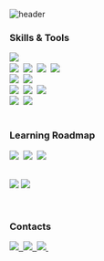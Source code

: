 <!--타이틀-->
![header](https://capsule-render.vercel.app/api?type=blur&color=gradient&customColorList=30,12,6,1&height=250&&section=header&text=Data%20Science,%20IT%20Solutions,%20and%20more&desc=@krsudal&descAlign=89&descAlignY=65&fontColor=000000&animation=fadeIn&fontSize=40) 

<!--내용-->
<h3>Skills & Tools</h3>
<div>
  <img src="https://img.shields.io/badge/LANG-Python-3776AB?style=for-the-badge&logo=python&logoColor=white" />&nbsp
</div>

<div>
  <img src="https://img.shields.io/badge/LIB-Pandas-150458?style=for-the-badge&logo=pandas&logoColor=white" />&nbsp
  <img src="https://img.shields.io/badge/LIB-Matplotlib-11557C?style=for-the-badge&logo=plotly&logoColor=white" />&nbsp
  <img src="https://img.shields.io/badge/LIB-Seaborn-42a5f5?style=for-the-badge&logo=python&logoColor=white" />&nbsp
  <img src="https://img.shields.io/badge/LIB-Sklearn-f7931e?style=for-the-badge&logo=scikit-learn&logoColor=white" />&nbsp
</div>

<div>
  <img src="https://img.shields.io/badge/FRAMEWORK-TensorFlow-FF6F00?style=for-the-badge&logo=tensorflow&logoColor=white" />&nbsp
  <img src="https://img.shields.io/badge/FRAMEWORK-PyTorch-EE4C2C?style=for-the-badge&logo=pytorch&logoColor=white" />&nbsp

</div>

<div>
  <img src="https://img.shields.io/badge/LLM-OpenAI-412991?style=for-the-badge&logo=openai&logoColor=white" />&nbsp
  <img src="https://img.shields.io/badge/VECTOR-FAISS-006666?style=for-the-badge&logo=matrix&logoColor=white" />&nbsp
  <img src="https://img.shields.io/badge/ARCH-RAG-8e44ad?style=for-the-badge&logo=semantic-release&logoColor=white" />&nbsp
</div>

<div>
  <img src="https://img.shields.io/badge/WEB-FastAPI-009688?style=for-the-badge&logo=fastapi&logoColor=white" />&nbsp
  <img src="https://img.shields.io/badge/WEB-Gradio-17A34A?style=for-the-badge&logo=gradio&logoColor=white" />&nbsp
</div>

<br>

<h3>Learning Roadmap</h3>
<div>
  <img src="https://img.shields.io/badge/LANG-Java-007396?style=for-the-badge&logo=openjdk&logoColor=white" />&nbsp
  <img src="https://img.shields.io/badge/WEB-HTML-E34F26?style=for-the-badge&logo=html&logoColor=white" />&nbsp
  <img src="https://img.shields.io/badge/LANG-SQL-4479A1?style=for-the-badge&logoColor=white" />&nbsp
</div>

<br>

<p>
  <img src="https://github-readme-stats.vercel.app/api?username=krsudal&show_icons=true&title_color=f472b6&text_color=e2e8f0&icon_color=facc15&border_color=1e293b&bg_color=0f172a,1e293b,38bdf8" />
  <img src="https://github-readme-stats.vercel.app/api/top-langs/?username=krsudal&layout=compact&theme=transparent&text_color=1e293b&border_color=1e293b&bg_color=60a5fa,7dd3fc,b9e6fe&cache_seconds=3600" />
</p>

<br>

<h3>Contacts</h3>
<div>
  <a href="mailto:zkrpglfkalzk1226@gmail.com">
    <img src="https://img.shields.io/badge/Gmail-D14836?style=for-the-badge&logo=gmail&logoColor=white" />&nbsp
  </a>
  <a href="https://krsudal.netlify.app" target="_blank">
    <img src="https://img.shields.io/badge/Website-000000?style=for-the-badge&logo=web&logoColor=white" />&nbsp
  </a>
  <a href="https://github.com/krsudal" target="_blank">
    <img src="https://img.shields.io/badge/GitHub-181717?style=for-the-badge&logo=github&logoColor=white" />&nbsp
  </a>
</div>


<!--
**krsudal/krsudal** is a ✨ _special_ ✨ repository because its `README.md` (this file) appears on your GitHub profile.

Here are some ideas to get you started:

- 🔭 I’m currently working on ...
- 🌱 I’m currently learning ...
- 👯 I’m looking to collaborate on ...
- 🤔 I’m looking for help with ...
- 💬 Ask me about ...
- 📫 How to reach me: ...
- 😄 Pronouns: ...
- ⚡ Fun fact: ...
-->
